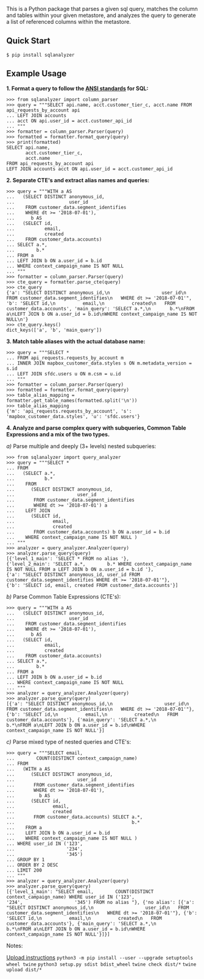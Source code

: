 This is a Python package that parses a given sql query, matches the column and tables within your given metastore, and analyzes the query to generate a list of referenced columns within the metastore.


## Quick Start

`$ pip install sqlanalyzer`


## Example Usage

**1. Format a query to follow the [ANSI standards](https://blog.ansi.org/2018/10/sql-standard-iso-iec-9075-2016-ansi-x3-135/) for SQL:**


```
>>> from sqlanalyzer import column_parser
>>> query = """SELECT api.name, acct.customer_tier_c, acct.name FROM api_requests_by_account api
... LEFT JOIN accounts 
... acct ON api.user_id = acct.customer_api_id
... """
>>> formatter = column_parser.Parser(query)
>>> formatted = formatter.format_query(query)
>>> print(formatted)
SELECT api.name,
       acct.customer_tier_c,
       acct.name
FROM api_requests_by_account api
LEFT JOIN accounts acct ON api.user_id = acct.customer_api_id
```

**2. Separate CTE's and extract alias names and queries:**

```
>>> query = """WITH a AS
...   (SELECT DISTINCT anonymous_id,
...                    user_id
...    FROM customer_data.segment_identifies
...    WHERE dt >= '2018-07-01'),
...      b AS
...   (SELECT id,
...           email,
...           created
...    FROM customer_data.accounts)
... SELECT a.*,
...        b.*
... FROM a
... LEFT JOIN b ON a.user_id = b.id
... WHERE context_campaign_name IS NOT NULL
... """
>>> formatter = column_parser.Parser(query)
>>> cte_query = formatter.parse_cte(query)
>>> cte_query
{'a': "SELECT DISTINCT anonymous_id,\n                   user_id\n   FROM customer_data.segment_identifies\n   WHERE dt >= '2018-07-01'", 'b': 'SELECT id,\n          email,\n          created\n   FROM customer_data.accounts', 'main_query': 'SELECT a.*,\n       b.*\nFROM a\nLEFT JOIN b ON a.user_id = b.id\nWHERE context_campaign_name IS NOT NULL\n'}
>>> cte_query.keys()
dict_keys(['a', 'b', 'main_query'])
```

**3. Match table aliases with the actual database name:**

```
>>> query = """SELECT *
... FROM api_requests.requests_by_account m
... INNER JOIN mapbox_customer_data.styles s ON m.metadata_version = s.id
... LEFT JOIN sfdc.users u ON m.csm = u.id
... """
>>> formatter = column_parser.Parser(query)
>>> formatted = formatter.format_query(query)
>>> table_alias_mapping = formatter.get_table_names(formatted.split('\n'))
>>> table_alias_mapping
{'m': 'api_requests.requests_by_account', 's': 'mapbox_customer_data.styles', 'u': 'sfdc.users'}
```


**4. Analyze and parse complex query with subqueries, Common Table Expressions and a mix of the two types.**

*a)* Parse multiple and deeply (3+ levels) nested subqueries:

```
>>> from sqlanalyzer import query_analyzer
>>> query = """SELECT *
... FROM
...   (SELECT a.*,
...           b.*
...    FROM
...      (SELECT DISTINCT anonymous_id,
...                       user_id
...       FROM customer_data.segment_identifies
...       WHERE dt >= '2018-07-01') a
...    LEFT JOIN
...      (SELECT id,
...              email,
...              created
...       FROM customer_data.accounts) b ON a.user_id = b.id
...    WHERE context_campaign_name IS NOT NULL )
... """
>>> analyzer = query_analyzer.Analyzer(query)
>>> analyzer.parse_query(query)
[{'level_1_main': 'SELECT * FROM no alias '}, 
{'level_2_main': 'SELECT a.*,        b.* WHERE context_campaign_name IS NOT NULL FROM a LEFT JOIN b ON a.user_id = b.id '}, 
{'a': "SELECT DISTINCT anonymous_id, user_id FROM customer_data.segment_identifies WHERE dt >= '2018-07-01'"}, 
{'b': 'SELECT id, email, created FROM customer_data.accounts'}]
```

*b)* Parse Common Table Expressions (CTE's):

```
>>> query = """WITH a AS
...   (SELECT DISTINCT anonymous_id,
...                    user_id
...    FROM customer_data.segment_identifies
...    WHERE dt >= '2018-07-01'),
...      b AS
...   (SELECT id,
...           email,
...           created
...    FROM customer_data.accounts)
... SELECT a.*,
...        b.*
... FROM a
... LEFT JOIN b ON a.user_id = b.id
... WHERE context_campaign_name IS NOT NULL
... """
>>> analyzer = query_analyzer.Analyzer(query)
>>> analyzer.parse_query(query)
[{'a': "SELECT DISTINCT anonymous_id,\n                   user_id\n   FROM customer_data.segment_identifies\n   WHERE dt >= '2018-07-01'"}, {'b': 'SELECT id,\n          email,\n          created\n   FROM customer_data.accounts'}, {'main_query': 'SELECT a.*,\n       b.*\nFROM a\nLEFT JOIN b ON a.user_id = b.id\nWHERE context_campaign_name IS NOT NULL'}]
```

*c)* Parse mixed type of nested queries and CTE's:

```
>>> query = """SELECT email,
...        COUNT(DISTINCT context_campaign_name)
... FROM
...   (WITH a AS
...      (SELECT DISTINCT anonymous_id,
...                       user_id
...       FROM customer_data.segment_identifies
...       WHERE dt >= '2018-07-01'),
...         b AS
...      (SELECT id,
...              email,
...              created
...       FROM customer_data.accounts) SELECT a.*,
...                                           b.*
...    FROM a
...    LEFT JOIN b ON a.user_id = b.id
...    WHERE context_campaign_name IS NOT NULL )
... WHERE user_id IN ('123',
...                   '234',
...                   '345')
... GROUP BY 1
... ORDER BY 2 DESC
... LIMIT 200
... """
>>> analyzer = query_analyzer.Analyzer(query)
>>> analyzer.parse_query(query)
[{'level_1_main': "SELECT email,        COUNT(DISTINCT context_campaign_name) WHERE user_id IN ('123',                   '234',                   '345') FROM no alias "}, {'no alias': [{'a': "SELECT DISTINCT anonymous_id,\n                   user_id\n   FROM customer_data.segment_identifies\n   WHERE dt >= '2018-07-01'"}, {'b': 'SELECT id,\n          email,\n          created\n   FROM customer_data.accounts'}, {'main_query': 'SELECT a.*,\n       b.*\nFROM a\nLEFT JOIN b ON a.user_id = b.id\nWHERE context_campaign_name IS NOT NULL'}]}]
```



Notes: 

[Upload instructions](https://packaging.python.org/tutorials/packaging-projects/)
`python3 -m pip install --user --upgrade setuptools wheel twine`
`python3 setup.py sdist bdist_wheel`
`twine check dist/*`
`twine upload dist/*`